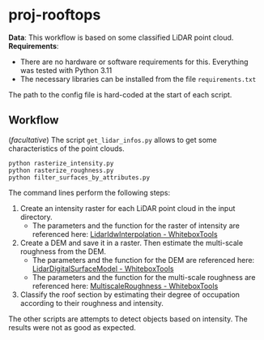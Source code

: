 # proj-rooftops


**Data**: This workflow is based on some classified LiDAR point cloud.
**Requirements**:
- There are no hardware or software requirements for this. Everything was tested with Python 3.11
- The necessary libraries can be installed from the file `requirements.txt`

The path to the config file is hard-coded at the start of each script.

## Workflow
(*facultative*) The script `get_lidar_infos.py` allows to get some characteristics of the point clouds.

```
python rasterize_intensity.py
python rasterize_roughness.py
python filter_surfaces_by_attributes.py
```

The command lines perform the following steps:
1. Create an intensity raster for each LiDAR point cloud in the input directory.
    - The parameters and the function for the raster of intensity are referenced here: [LidarIdwInterpolation - WhiteboxTools](https://www.whiteboxgeo.com/manual/wbt_book/available_tools/lidar_tools.html#LidarIdwInterpolation)
2. Create a DEM and save it in a raster. Then estimate the multi-scale roughness from the DEM.
    - The parameters and the function for the DEM are referenced here: [LidarDigitalSurfaceModel - WhiteboxTools](https://www.whiteboxgeo.com/manual/wbt_book/available_tools/lidar_tools.html#LidarDigitalSurfaceModel)
    - The parameters and the function for the multi-scale roughness are referenced here: [MultiscaleRoughness - WhiteboxTools](https://www.whiteboxgeo.com/manual/wbt_book/available_tools/geomorphometric_analysis.html#MultiscaleRoughness)
3. Classify the roof section by estimating their degree of occupation according to their roughness and intensity.

The other scripts are attempts to detect objects based on intensity. The results were not as good as expected.